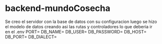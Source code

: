 # backend-mundoCosecha
Se creo el servidor con la base de datos con su configuracion
luego se hizo el modelo de datos creando asi las rutas y controladores
lo que deberia ir en el .env
PORT=
DB_NAME=
DB_USER=
DB_PASSWORD=
DB_HOST=
DB_PORT=
DB_DIALECT=
